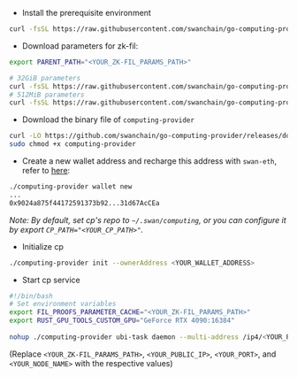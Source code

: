 - Install the prerequisite environment
```bash
curl -fsSL https://raw.githubusercontent.com/swanchain/go-computing-provider/fea-separate-ubi/ubi/setup.sh | bash
```

- Download parameters for zk-fil:
```bash
export PARENT_PATH="<YOUR_ZK-FIL_PARAMS_PATH>"

# 32GiB parameters
curl -fsSL https://raw.githubusercontent.com/swanchain/go-computing-provider/fea-separate-ubi/ubi/fetch-param-32.sh | bash
# 512MiB parameters
curl -fsSL https://raw.githubusercontent.com/swanchain/go-computing-provider/fea-separate-ubi/ubi/fetch-param-512.sh | bash
```

- Download the binary file of `computing-provider`
```bash
curl -LO https://github.com/swanchain/go-computing-provider/releases/download/v0.4.5/computing-provider
sudo chmod +x computing-provider
```

- Create a new wallet address and recharge this address with `swan-eth`, refer to [here](https://docs.swanchain.io/swan-testnet/swan-saturn-testnet/before-you-get-started/bridge-tokens):
```bash
./computing-provider wallet new
...
0x9024a875f44172591373b92...31d67AcCEa
```
*Note: By default, set cp's repo to `~/.swan/computing`, or you can configure it by export `CP_PATH="<YOUR_CP_PATH>"`.*

- Initialize cp
```bash
./computing-provider init --ownerAddress <YOUR_WALLET_ADDRESS>
```

- Start cp service
```bash
#!/bin/bash
# Set environment variables
export FIL_PROOFS_PARAMETER_CACHE="<YOUR_ZK-FIL_PARAMS_PATH>"
export RUST_GPU_TOOLS_CUSTOM_GPU="GeForce RTX 4090:16384"   
        
nohup ./computing-provider ubi-task daemon --multi-address /ip4/<YOUR_PUBLIC_IP>/tcp/<YOUR_PORT> --node-name <YOUR_NODE_NAME> >> cp.log 2>&1 &
```
(Replace `<YOUR_ZK-FIL_PARAMS_PATH>`, `<YOUR_PUBLIC_IP>`, `<YOUR_PORT>`, and `<YOUR_NODE_NAME>` with the respective values)